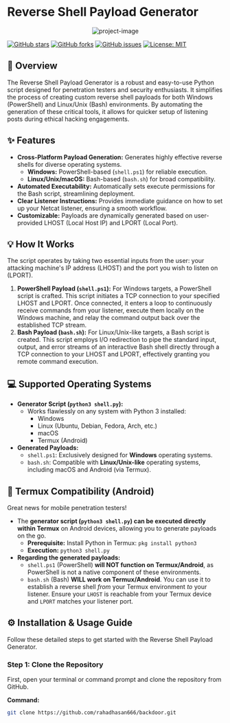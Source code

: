 # Reverse Shell Payload Generator
<p align="center"><img src="https://iili.io/KqCOehF.png" alt="project-image"></p>

[![GitHub stars](https://img.shields.io/github/stars/rahadhasan666/backdoor?style=social)](https://github.com/rahadhasan666/backdoor/stargazers)
[![GitHub forks](https://img.shields.io/github/forks/rahadhasan666/backdoor?style=social)](https://github.com/rahadhasan666/backdoor/network/members)
[![GitHub issues](https://img.shields.io/github/issues/rahadhasan666/backdoor)](https://github.com/rahadhasan666/backdoor/issues)
[![License: MIT](https://img.shields.io/badge/License-MIT-yellow.svg)](https://opensource.org/licenses/MIT)

## 🚀 Overview

The Reverse Shell Payload Generator is a robust and easy-to-use Python script designed for penetration testers and security enthusiasts. It simplifies the process of creating custom reverse shell payloads for both Windows (PowerShell) and Linux/Unix (Bash) environments. By automating the generation of these critical tools, it allows for quicker setup of listening posts during ethical hacking engagements.

## ✨ Features

*   **Cross-Platform Payload Generation:** Generates highly effective reverse shells for diverse operating systems.
    *   **Windows:** PowerShell-based (`shell.ps1`) for reliable execution.
    *   **Linux/Unix/macOS:** Bash-based (`bash.sh`) for broad compatibility.
*   **Automated Executability:** Automatically sets execute permissions for the Bash script, streamlining deployment.
*   **Clear Listener Instructions:** Provides immediate guidance on how to set up your Netcat listener, ensuring a smooth workflow.
*   **Customizable:** Payloads are dynamically generated based on user-provided LHOST (Local Host IP) and LPORT (Local Port).

## 💡 How It Works

The script operates by taking two essential inputs from the user: your attacking machine's IP address (LHOST) and the port you wish to listen on (LPORT).

1.  **PowerShell Payload (`shell.ps1`):** For Windows targets, a PowerShell script is crafted. This script initiates a TCP connection to your specified LHOST and LPORT. Once connected, it enters a loop to continuously receive commands from your listener, execute them locally on the Windows machine, and relay the command output back over the established TCP stream.
2.  **Bash Payload (`bash.sh`):** For Linux/Unix-like targets, a Bash script is created. This script employs I/O redirection to pipe the standard input, output, and error streams of an interactive Bash shell directly through a TCP connection to your LHOST and LPORT, effectively granting you remote command execution.

<!-- IMAGE: A diagram showing an attacker's machine, the Python script generating payloads, and then two arrows pointing to a Windows target and a Linux target, illustrating the payload types. -->

## 💻 Supported Operating Systems

*   **Generator Script (`python3 shell.py`):**
    *   Works flawlessly on any system with Python 3 installed:
        *   Windows
        *   Linux (Ubuntu, Debian, Fedora, Arch, etc.)
        *   macOS
        *   Termux (Android)
*   **Generated Payloads:**
    *   `shell.ps1`: Exclusively designed for **Windows** operating systems.
    *   `bash.sh`: Compatible with **Linux/Unix-like** operating systems, including macOS and Android (via Termux).

## 📱 Termux Compatibility (Android)

Great news for mobile penetration testers!

*   The **generator script (`python3 shell.py`) can be executed directly within Termux** on Android devices, allowing you to generate payloads on the go.
    *   **Prerequisite:** Install Python in Termux: `pkg install python3`
    *   **Execution:** `python3 shell.py`
*   **Regarding the generated payloads:**
    *   `shell.ps1` (PowerShell) **will NOT function on Termux/Android**, as PowerShell is not a native component of these environments.
    *   `bash.sh` (Bash) **WILL work on Termux/Android**. You can use it to establish a reverse shell *from* your Termux environment *to* your listener. Ensure your `LHOST` is reachable from your Termux device and `LPORT` matches your listener port.

## ⚙️ Installation & Usage Guide

Follow these detailed steps to get started with the Reverse Shell Payload Generator.

### Step 1: Clone the Repository

First, open your terminal or command prompt and clone the repository from GitHub.

**Command:**

```bash
git clone https://github.com/rahadhasan666/backdoor.git
